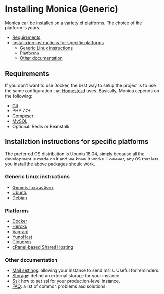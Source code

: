 # Installing Monica (Generic) <!-- omit in toc -->

Monica can be installed on a variety of platforms. The choice of the platform is yours.

- [Requirements](#requirements)
- [Installation instructions for specific platforms](#installation-instructions-for-specific-platforms)
  - [Generic Linux instructions](#generic-linux-instructions)
  - [Platforms](#platforms)
  - [Other documentation](#other-documentation)

<a id="markdown-requirements" name="requirements"></a>
## Requirements

If you don't want to use Docker, the best way to setup the project is to use the same configuration that [Homestead](https://laravel.com/docs/homestead) uses. Basically, Monica depends on the following:

* [Git](https://git-scm.com/book/en/v2/Getting-Started-Installing-Git)
* PHP 7.2+
* [Composer](https://getcomposer.org/)
* [MySQL](https://www.mysql.com/)
* Optional: Redis or Beanstalk

<a id="markdown-installation-instructions-for-specific-platforms" name="installation-instructions-for-specific-platforms"></a>
## Installation instructions for specific platforms

The preferred OS distribution is Ubuntu 18.04, simply because all the development is made on it and we know it works. However, any OS that lets you install the above packages should work.

<a id="markdown-generic-linux-instructions" name="generic-linux-instructions"></a>
### Generic Linux instructions
* [Generic Instructions](/docs/installation/providers/generic.md)
* [Ubuntu](/docs/installation/providers/ubuntu.md)
* [Debian](/docs/installation/providers/debian.md)

<a id="markdown-platforms" name="platforms"></a>
### Platforms

* [Docker](/docs/installation/providers/docker.md)
* [Heroku](/docs/installation/providers/heroku.md)
* [Vagrant](/docs/installation/providers/vagrant.md)
* [YunoHost](https://github.com/YunoHost-Apps/monica_ynh)
* [Cloudron](/docs/installation/providers/cloudron.md)
* [cPanel-based Shared Hosting](/docs/installation/providers/cpanel.md)

### Other documentation

* [Mail settings](/docs/installations/mail.md): allowing your instance to send mails. Useful for reminders.
* [Storage](/docs/installations/storage.md): define an external storage for your instance.
* [Ssl](/docs/installations/ssl.md): how to set ssl for your production-level instance.
* [FAQ](/docs/installation/faq.md): a list of common problems and solutions.
